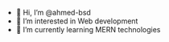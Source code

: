 - 👋 Hi, I’m @ahmed-bsd
- 👀 I’m interested in Web development
- 🌱 I’m currently learning MERN technologies

<!---
ahmed-bsd/ahmed-bsd is a ✨ special ✨ repository because its `README.md` (this file) appears on your GitHub profile.
You can click the Preview link to take a look at your changes.
--->
